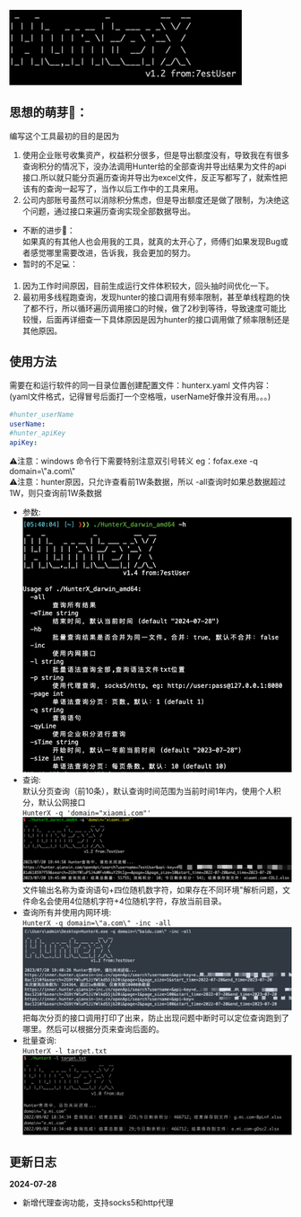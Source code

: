 
![](./img/logo.png)
## 思想的萌芽🌱：  
编写这个工具最初的目的是因为   

1. 使用企业账号收集资产，权益积分很多，但是导出额度没有，导致我在有很多查询积分的情况下，没办法调用Hunter给的全部查询并导出结果为文件的api接口.所以就只能分页遍历查询并导出为excel文件，反正写都写了，就索性把该有的查询一起写了，当作以后工作中的工具来用。  
2. 公司内部账号虽然可以消除积分焦虑，但是导出额度还是做了限制，为决绝这个问题，通过接口来遍历查询实现全部数据导出。
- 不断的进步💪：  
如果真的有其他人也会用我的工具，就真的太开心了，师傅们如果发现Bug或者感觉哪里需要改进，告诉我，我会更加的努力。
- 暂时的不足💻：  
1. 因为工作时间原因，目前生成运行文件体积较大，回头抽时间优化一下。
2. 最初用多线程跑查询，发现hunter的接口调用有频率限制，甚至单线程跑的快了都不行，所以循环遍历调用接口的时候，做了2秒到等待，导致速度可能比较慢，后面再详细查一下具体原因是因为hunter的接口调用做了频率限制还是其他原因。
## 使用方法
需要在和运行软件的同一目录位置创建配置文件：hunterx.yaml
文件内容：(yaml文件格式，记得冒号后面打一个空格哦，userName好像并没有用。。。)
```yaml
#hunter_userName
userName: 
#hunter_apiKey
apiKey: 
```
⚠️注意：windows 命令行下需要特别注意双引号转义 eg：fofax.exe -q domain=\\\"a.com\\\"  
⚠️注意：hunter原因，只允许查看前1W条数据，所以 -all查询时如果总数据超过1W，则只查询前1W条数据  
- 参数:  
![](./img/-h.png)
- 查询:  
默认分页查询（前10条），默认查询时间范围为当前时间1年内，使用个人积分，默认公网接口  
`HunterX -q 'domain="xiaomi.com"'`  
![](./img/-q.png)  
文件输出名称为查询语句+四位随机数字符，如果存在不同环境"解析问题，文件命名会使用4位随机字符+4位随机字符，存放当前目录。
- 查询所有并使用内网环境:  
`HunterX -q domain=\"a.com\" -inc -all`  
![](./img/-inc.png)  
把每次分页的接口调用打印了出来，防止出现问题中断时可以定位查询跑到了哪里。然后可以根据分页来查询后面的。  
- 批量查询:  
`HunterX -l target.txt`  
![](./img/-l.png)

## 更新日志

**2024-07-28**

- 新增代理查询功能，支持socks5和http代理

